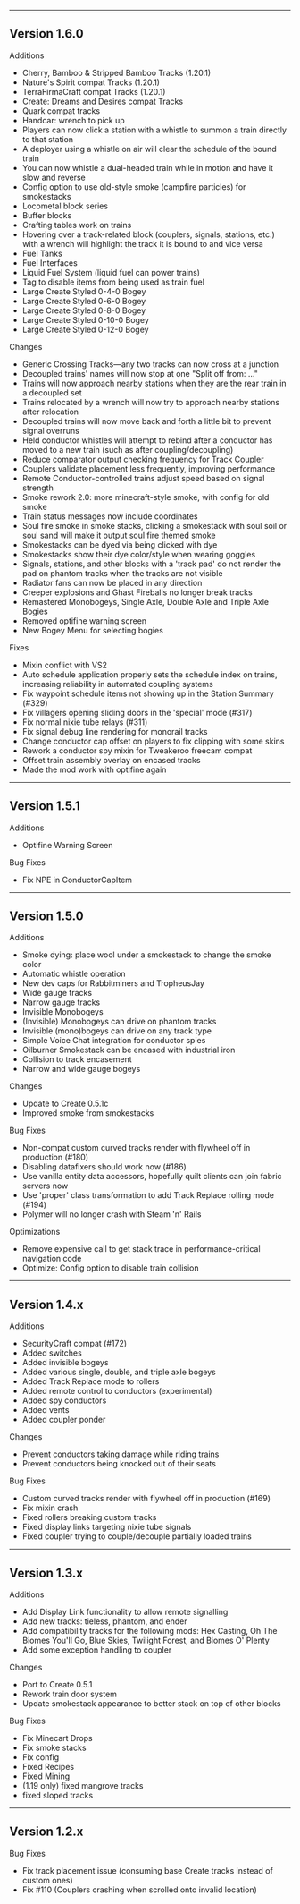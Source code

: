 ------------------------------------------------------
Version 1.6.0
------------------------------------------------------
Additions
- Cherry, Bamboo & Stripped Bamboo Tracks (1.20.1)
- Nature's Spirit compat Tracks (1.20.1)
- TerraFirmaCraft compat Tracks (1.20.1)
- Create: Dreams and Desires compat Tracks
- Quark compat tracks
- Handcar: wrench to pick up
- Players can now click a station with a whistle to summon a train directly to that station
- A deployer using a whistle on air will clear the schedule of the bound train
- You can now whistle a dual-headed train while in motion and have it slow and reverse
- Config option to use old-style smoke (campfire particles) for smokestacks
- Locometal block series
- Buffer blocks
- Crafting tables work on trains
- Hovering over a track-related block (couplers, signals, stations, etc.) with a wrench will highlight the track it is bound to and vice versa
- Fuel Tanks
- Fuel Interfaces
- Liquid Fuel System (liquid fuel can power trains)
- Tag to disable items from being used as train fuel
- Large Create Styled 0-4-0 Bogey
- Large Create Styled 0-6-0 Bogey
- Large Create Styled 0-8-0 Bogey
- Large Create Styled 0-10-0 Bogey
- Large Create Styled 0-12-0 Bogey

Changes
- Generic Crossing Tracks—any two tracks can now cross at a junction
- Decoupled trains' names will now stop at one "Split off from: ..."
- Trains will now approach nearby stations when they are the rear train in a decoupled set
- Trains relocated by a wrench will now try to approach nearby stations after relocation
- Decoupled trains will now move back and forth a little bit to prevent signal overruns
- Held conductor whistles will attempt to rebind after a conductor has moved to a new train (such as after coupling/decoupling)
- Reduce comparator output checking frequency for Track Coupler
- Couplers validate placement less frequently, improving performance
- Remote Conductor-controlled trains adjust speed based on signal strength
- Smoke rework 2.0: more minecraft-style smoke, with config for old smoke
- Train status messages now include coordinates
- Soul fire smoke in smoke stacks, clicking a smokestack with soul soil or soul sand will make it output soul fire themed smoke
- Smokestacks can be dyed via being clicked with dye
- Smokestacks show their dye color/style when wearing goggles
- Signals, stations, and other blocks with a 'track pad' do not render the pad on phantom tracks when the tracks are not visible
- Radiator fans can now be placed in any direction
- Creeper explosions and Ghast Fireballs no longer break tracks
- Remastered Monobogeys, Single Axle, Double Axle and Triple Axle Bogies
- Removed optifine warning screen
- New Bogey Menu for selecting bogies

Fixes
- Mixin conflict with VS2
- Auto schedule application properly sets the schedule index on trains, increasing reliability in automated coupling systems
- Fix waypoint schedule items not showing up in the Station Summary (#329)
- Fix villagers opening sliding doors in the 'special' mode (#317)
- Fix normal nixie tube relays (#311)
- Fix signal debug line rendering for monorail tracks
- Change conductor cap offset on players to fix clipping with some skins
- Rework a conductor spy mixin for Tweakeroo freecam compat
- Offset train assembly overlay on encased tracks
- Made the mod work with optifine again
------------------------------------------------------
Version 1.5.1
------------------------------------------------------
Additions
- Optifine Warning Screen

Bug Fixes
- Fix NPE in ConductorCapItem
------------------------------------------------------
Version 1.5.0
------------------------------------------------------
Additions
- Smoke dying: place wool under a smokestack to change the smoke color
- Automatic whistle operation
- New dev caps for Rabbitminers and TropheusJay
- Wide gauge tracks
- Narrow gauge tracks
- Invisible Monobogeys
- (Invisible) Monobogeys can drive on phantom tracks
- Invisible (mono)bogeys can drive on any track type
- Simple Voice Chat integration for conductor spies
- Oilburner Smokestack can be encased with industrial iron
- Collision to track encasement
- Narrow and wide gauge bogeys

Changes
- Update to Create 0.5.1c
- Improved smoke from smokestacks

Bug Fixes
- Non-compat custom curved tracks render with flywheel off in production (#180)
- Disabling datafixers should work now (#186)
- Use vanilla entity data accessors, hopefully quilt clients can join fabric servers now
- Use 'proper' class transformation to add Track Replace rolling mode (#194)
- Polymer will no longer crash with Steam 'n' Rails

Optimizations
- Remove expensive call to get stack trace in performance-critical navigation code
- Optimize: Config option to disable train collision
------------------------------------------------------
Version 1.4.x
------------------------------------------------------
Additions
- SecurityCraft compat (#172)
- Added switches
- Added invisible bogeys
- Added various single, double, and triple axle bogeys
- Added Track Replace mode to rollers
- Added remote control to conductors (experimental)
- Added spy conductors
- Added vents
- Added coupler ponder

Changes
- Prevent conductors taking damage while riding trains
- Prevent conductors being knocked out of their seats

Bug Fixes
- Custom curved tracks render with flywheel off in production (#169)
- Fix mixin crash
- Fixed rollers breaking custom tracks
- Fixed display links targeting nixie tube signals
- Fixed coupler trying to couple/decouple partially loaded trains
------------------------------------------------------
Version 1.3.x
------------------------------------------------------
Additions
- Add Display Link functionality to allow remote signalling
- Add new tracks: tieless, phantom, and ender
- Add compatibility tracks for the following mods: Hex Casting, Oh The Biomes You'll Go, Blue Skies, Twilight Forest, and Biomes O' Plenty
- Add some exception handling to coupler

Changes
- Port to Create 0.5.1
- Rework train door system
- Update smokestack appearance to better stack on top of other blocks

Bug Fixes
- Fix Minecart Drops
- Fix smoke stacks
- Fix config
- Fixed Recipes
- Fixed Mining
- (1.19 only) fixed mangrove tracks
- fixed sloped tracks
------------------------------------------------------
Version 1.2.x
------------------------------------------------------
Bug Fixes
- Fix track placement issue (consuming base Create tracks instead of custom ones)
- Fix #110 (Couplers crashing when scrolled onto invalid location)